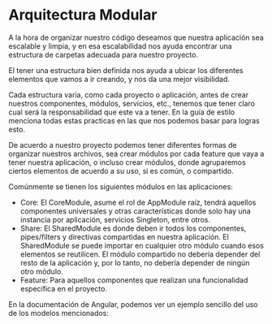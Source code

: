 # Arquitectura Modular

A la hora de organizar nuestro código deseamos que nuestra aplicación sea escalable y limpia, y en esa escalabilidad nos ayuda encontrar una estructura de carpetas adecuada para nuestro proyecto.

El tener una estructura bien definida nos ayuda a ubicar los diferentes elementos que vamos a ir creando, y nos da una mejor visibilidad.

Cada estructura varia, como cada proyecto o aplicación, antes de crear nuestros componentes, módulos, servicios, etc., tenemos que tener claro cual será la responsabilidad que este va a tener. En la guía de estilo menciona todas estas practicas en las que nos podemos basar para logras esto.

De acuerdo a nuestro proyecto podemos tener diferentes formas de organizar nuestros archivos, sea crear módulos por cada feature que vaya a tener nuestra aplicación, o incluso crear módulos, donde agruparemos ciertos elementos de acuerdo a su uso, si es común, o compartido.

Comúnmente se tienen los siguientes módulos en las aplicaciones:

* Core: El CoreModule, asume el rol de AppModule raíz, tendrá aquellos componentes universales y otras características donde solo hay una instancia por aplicación, servicios Singleton, entre otros.
* Share: El SharedModule es donde deben ir todos los componentes, pipes/filters y directivas compartidas en nuestra aplicación. El SharedModule se puede importar en cualquier otro módulo cuando esos elementos se reutilicen. El módulo compartido no debería depender del resto de la aplicación y, por lo tanto, no debería depender de ningún otro módulo.
* Feature: Para aquellos componentes que realizan una funcionalidad especifica en el proyecto.

En la documentación de Angular, podemos ver un ejemplo sencillo del uso de los modelos mencionados:

